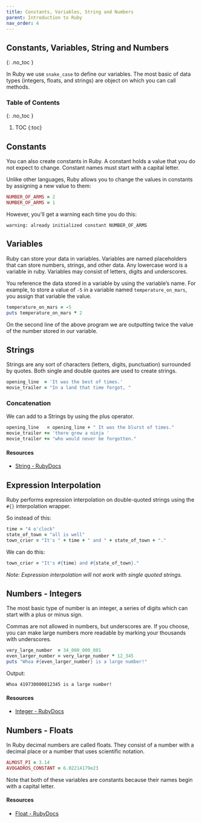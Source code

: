 ```yaml
---
title: Constants, Variables, String and Numbers
parent: Introduction to Ruby
nav_order: 4
---
```


<!--prettier-ignore-start-->
## Constants, Variables, String and Numbers
{: .no_toc }

In Ruby we use `snake_case` to define our variables. The most basic of data types (integers, floats, and strings) are object on which you can call methods.

### Table of Contents
{: .no_toc }

1. TOC
{:toc}

<!--prettier-ignore-end-->

## Constants

You can also create constants in Ruby. A constant holds a value that you do not expect to change. Constant names must start with a capital letter.

Unlike other languages, Ruby allows you to change the values in constants by assigning a new value to them:

```ruby
NUMBER_OF_ARMS = 2
NUMBER_OF_ARMS = 1
```

However, you'll get a warning each time you do this:

```
warning: already initialized constant NUMBER_OF_ARMS
```

## Variables

Ruby can store your data in variables. Variables are named placeholders that can store numbers, strings, and other data. Any lowercase word is a variable in ruby. Variables may consist of letters, digits and underscores.

You reference the data stored in a variable by using the variable’s name. For example, to store a value of `-5` in a variable named `temperature_on_mars`, you assign that variable the value.

```ruby
temperature_on_mars = -5
puts temperature_on_mars * 2
```

On the second line of the above program we are outputting twice the value of the number stored in our variable.

## Strings

Strings are any sort of characters (letters, digits, punctuation) surrounded by quotes. Both single and double quotes are used to create strings.

```ruby
opening_line  = 'It was the best of times.'
movie_trailer = "In a land that time forgot, "
```

### Concatenation

We can add to a Strings by using the plus operator.

```ruby
opening_line   = opening_line + " It was the blurst of times."
movie_trailer += 'there grew a ninja '
movie_trailer += "who would never be forgotten."
```

#### Resources

- [String - RubyDocs](http://ruby-doc.org/core/classes/String.html)

## Expression Interpolation

Ruby performs expression interpolation on double-quoted strings using the `#{}` interpolation wrapper.

So instead of this:

```ruby
time = "4 o'clock"
state_of_town = "all is well"
town_crier = "It's " + time + " and " + state_of_town + "."
```

We can do this:

```ruby
town_crier = "It's #{time} and #{state_of_town}."
```

_Note: Expression interpolation will not work with single quoted strings._

## Numbers - Integers

The most basic type of number is an integer, a series of digits which can start with a plus or minus sign.

Commas are not allowed in numbers, but underscores are. If you choose, you can make large numbers more readable by marking your thousands with underscores.

```ruby
very_large_number  = 34_000_000_001
even_larger_number = very_large_number * 12_345
puts "Whoa #{even_larger_number} is a large number!"
```

Output:

```
Whoa 419730000012345 is a large number!
```

#### Resources

- [Integer - RubyDocs](https://ruby-doc.org/core/classes/Integer.html)

## Numbers - Floats

In Ruby decimal numbers are called floats. They consist of a number with a decimal place or a number that uses scientific notation.

```ruby
ALMOST_PI = 3.14
AVOGADROS_CONSTANT = 6.02214179e23
```

Note that both of these variables are constants because their names begin with a capital letter.

#### Resources

- [Float - RubyDocs](http://ruby-doc.org/core/classes/Float.html)
